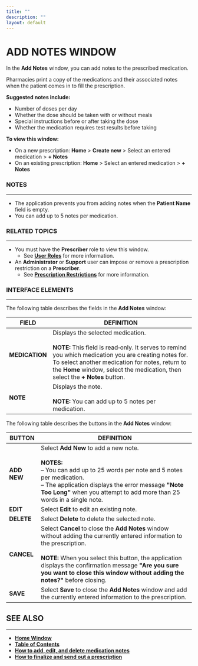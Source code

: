 ```yaml
---
title: ""
description: ""
layout: default
---
```


# **ADD NOTES WINDOW**

In the **Add Notes** window, you can add notes to the prescribed medication.  

Pharmacies print a copy of the medications and their associated notes when the patient comes in to fill the prescription.  

**Suggested notes include:**  
- Number of doses per day  
- Whether the dose should be taken with or without meals  
- Special instructions before or after taking the dose  
- Whether the medication requires test results before taking  

**To view this window:**  
- On a new prescription: **Home** > **Create new** > Select an entered medication > **+ Notes**  
- On an existing prescription: **Home** > Select an entered medication > **+ Notes**  

### **NOTES**
---
- The application prevents you from adding notes when the **Patient Name** field is empty.  
- You can add up to 5 notes per medication.

### **RELATED TOPICS**
---
- You must have the **Prescriber** role to view this window.  
  + See [**User Roles**](/daleydose/about-user-roles) for more information.  
- An **Administrator** or **Support** user can impose or remove a prescription restriction on a **Prescriber**.  
  + See [**Prescription Restrictions**](/daleydose/about-prescription-restrictions) for more information.
 
### **INTERFACE ELEMENTS**
---
The following table describes the fields in the **Add Notes** window:

| **FIELD**   | **DEFINITION** |
|-------------|----------------|
| **MEDICATION** | Displays the selected medication.<br><br>**NOTE:** This field is read‑only. It serves to remind you which medication you are creating notes for. To select another medication for notes, return to the **Home** window, select the medication, then select the **+ Notes** button. |
| **NOTE** | Displays the note.<br><br>**NOTE:** You can add up to 5 notes per medication. |

The following table describes the buttons in the **Add Notes** window:

| **BUTTON** | **DEFINITION** |
|------------|----------------|
| **ADD NEW** | Select **Add New** to add a new note.<br><br>**NOTES:**<br>– You can add up to 25 words per note and 5 notes per medication.<br>– The application displays the error message **"Note Too Long"** when you attempt to add more than 25 words in a single note. |
| **EDIT** | Select **Edit** to edit an existing note. |
| **DELETE** | Select **Delete** to delete the selected note. |
| **CANCEL** | Select **Cancel** to close the **Add Notes** window without adding the currently entered information to the prescription.<br><br>**NOTE:** When you select this button, the application displays the confirmation message **"Are you sure you want to close this window without adding the notes?"** before closing. |
| **SAVE** | Select **Save** to close the **Add Notes** window and add the currently entered information to the prescription. |

## **SEE ALSO**
---
- [**Home Window**](/daleydose/window-home)
- [**Table of Contents**](/daleydose/help-files)
- [**How to add, edit, and delete medication notes**](/daleydose/prescription-manage)  
- [**How to finalize and send out a prescription**](/daleydose/prescription-finalize)
